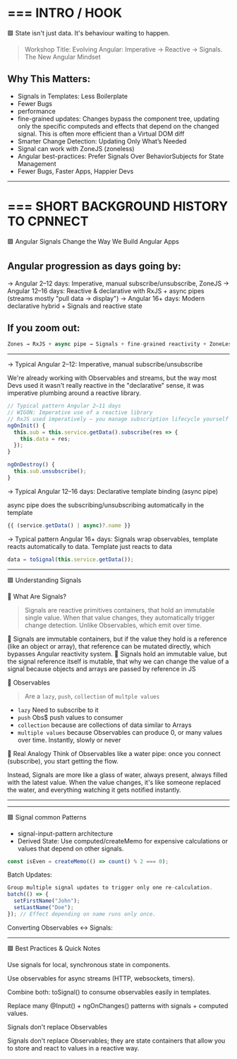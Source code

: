 ===
INTRO / HOOK
===

🟩 State isn't just data. It's behaviour waiting to happen.

> Workshop Title: Evolving Angular: Imperative → Reactive → Signals. The New Angular Mindset

## Why This Matters: 
- Signals in Templates: Less Boilerplate
- Fewer Bugs
- performance
- fine-grained updates: Changes bypass the component tree, updating only the specific computeds and effects that depend on the changed signal. This is often more efficient than a Virtual DOM diff
- Smarter Change Detection: Updating Only What’s Needed
- Signal can work with ZoneJS (zoneless)
- Angular best-practices: Prefer Signals Over BehaviorSubjects for State Management
- Fewer Bugs, Faster Apps, Happier Devs

--------------------------------------------------------------------------------------------------------------------

===
SHORT BACKGROUND HISTORY TO CPNNECT
===

🟩 Angular Signals Change the Way We Build Angular Apps

## Angular progression as days going by:
→ Angular 2–12 days: Imperative, manual subscribe/unsubscribe, ZoneJS 
→ Angular 12–16 days: Reactive & declarative with RxJS + async pipes (streams mostly "pull data -> display") 
→ Angular 16+ days: Modern declarative hybrid + Signals and reactive state 

## If you zoom out:
```js
Zones → RxJS + async pipe → Signals + fine-grained reactivity + ZoneLess
```

--------------------------------------------------------------------------------------------------------------------

→ Typical Angular 2–12: Imperative, manual subscribe/unsubscribe 

We're already working with Observables and streams, but the way most Devs used it wasn't really reactive in the "declarative" sense,
it was imperative plumbing around a reactive library.
```js
// Typical pattern Angular 2–11 days
// WIGON: Imperative use of a reactive library
// RxJS used imperatively — you manage subscription lifecycle yourself
ngOnInit() {
  this.sub = this.service.getData().subscribe(res => {
    this.data = res;
  });
}

ngOnDestroy() {
  this.sub.unsubscribe();
}
```


→ Typical Angular 12–16 days: Declarative template binding (async pipe) 

async pipe does the subscribing/unsubscribing automatically in the template

```js
{{ (service.getData() | async)?.name }}
```


→ Typical pattern Angular 16+ days: Signals wrap observables, template reacts automatically to data. Template just reacts to data

```js
data = toSignal(this.service.getData());
```

--------------------------------------------------------------------------------------------------------------------

🟩 Understanding Signals

🤔 What Are Signals?
> Signals are reactive primitives containers, that hold an immutable single value. When that value changes, they automatically trigger change detection. Unlike Observables, which emit over time.

🚨 Signals are immutable containers, but if the value they hold is a reference (like an object or array), that reference can be mutated directly, which bypasses Angular reactivity system.
🚨 Signals hold an immutable value, but the signal reference itself is mutable, that why we can change the value of a signal because objects and arrays are passed by reference in JS

🤔 Observables
> Are a `lazy`, `push`, `collection` of `multple values`

- `lazy` Need to subscribe to it
- `push` Obs$ push values to consumer
- `collection` because are collections of data similar to Arrays
- `multiple values` because Observables can produce 0, or many values over time. Instantly, slowly or never


🤔 Real Analogy
Think of Observables like a water pipe: once you connect (subscribe), you start getting the flow. 

Instead, Signals are more like a glass of water, always present, always filled with the latest value. When the value changes, it's like someone replaced the water, and everything watching it gets notified instantly.

--------------------------------------------------------------------------------------------------------------------



--------------------------------------------------------------------------------------------------------------------

🟩 Signal common Patterns

- signal-input-pattern architecture
- Derived State: 
Use computed/createMemo for expensive calculations or values that depend on other signals.

```js
const isEven = createMemo(() => count() % 2 === 0);
```

Batch Updates: 
```js
Group multiple signal updates to trigger only one re-calculation.
batch(() => {
  setFirstName("John");
  setLastName("Doe");
}); // Effect depending on name runs only once.
```

Converting Observables <-> Signals:



--------------------------------------------------------------------------------------------------------------------

🟩 Best Practices & Quick Notes

Use signals for local, synchronous state in components.

Use observables for async streams (HTTP, websockets, timers).

Combine both: toSignal() to consume observables easily in templates.

Replace many @Input() + ngOnChanges() patterns with signals + computed values.

Signals don't replace Observables

Signals don't replace Observables; they are state containers that allow you to store and react to values in a reactive way.


